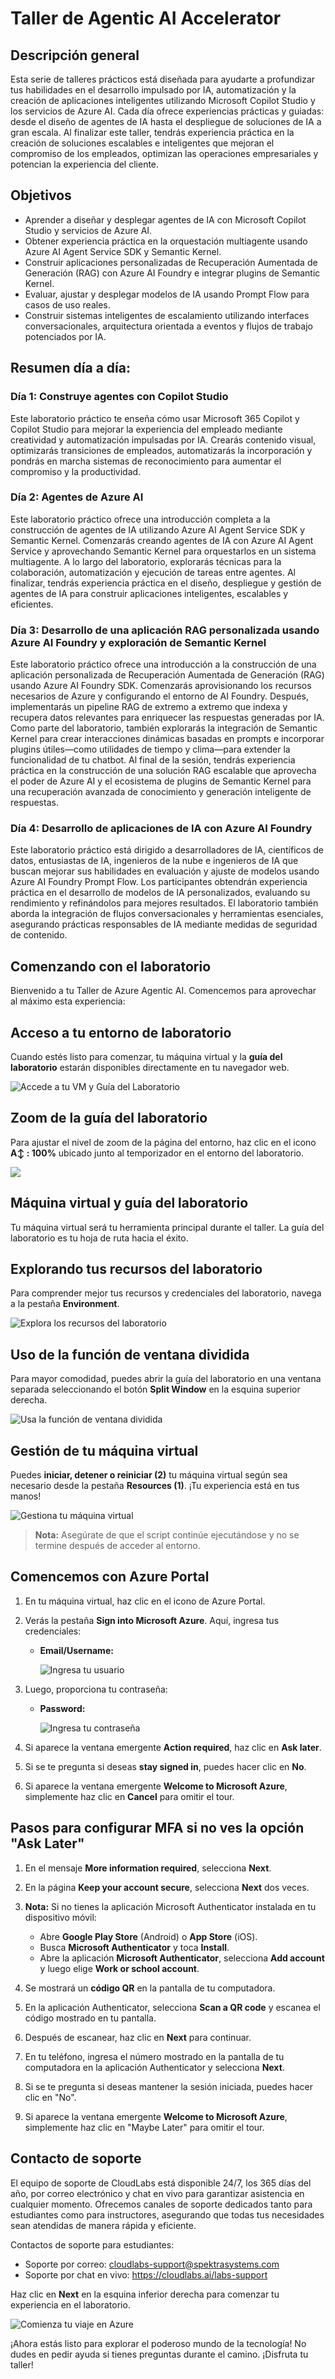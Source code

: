 # Taller de Agentic AI Accelerator 

## Descripción general
Esta serie de talleres prácticos está diseñada para ayudarte a profundizar tus habilidades en el desarrollo impulsado por IA, automatización y la creación de aplicaciones inteligentes utilizando Microsoft Copilot Studio y los servicios de Azure AI. Cada día ofrece experiencias prácticas y guiadas: desde el diseño de agentes de IA hasta el despliegue de soluciones de IA a gran escala. Al finalizar este taller, tendrás experiencia práctica en la creación de soluciones escalables e inteligentes que mejoran el compromiso de los empleados, optimizan las operaciones empresariales y potencian la experiencia del cliente.

## Objetivos
- Aprender a diseñar y desplegar agentes de IA con Microsoft Copilot Studio y servicios de Azure AI.
- Obtener experiencia práctica en la orquestación multiagente usando Azure AI Agent Service SDK y Semantic Kernel.
- Construir aplicaciones personalizadas de Recuperación Aumentada de Generación (RAG) con Azure AI Foundry e integrar plugins de Semantic Kernel.
- Evaluar, ajustar y desplegar modelos de IA usando Prompt Flow para casos de uso reales.
- Construir sistemas inteligentes de escalamiento utilizando interfaces conversacionales, arquitectura orientada a eventos y flujos de trabajo potenciados por IA.

## Resumen día a día:

### Día 1: Construye agentes con Copilot Studio
Este laboratorio práctico te enseña cómo usar Microsoft 365 Copilot y Copilot Studio para mejorar la experiencia del empleado mediante creatividad y automatización impulsadas por IA. Crearás contenido visual, optimizarás transiciones de empleados, automatizarás la incorporación y pondrás en marcha sistemas de reconocimiento para aumentar el compromiso y la productividad.

### Día 2: Agentes de Azure AI
Este laboratorio práctico ofrece una introducción completa a la construcción de agentes de IA utilizando Azure AI Agent Service SDK y Semantic Kernel. Comenzarás creando agentes de IA con Azure AI Agent Service y aprovechando Semantic Kernel para orquestarlos en un sistema multiagente. A lo largo del laboratorio, explorarás técnicas para la colaboración, automatización y ejecución de tareas entre agentes. Al finalizar, tendrás experiencia práctica en el diseño, despliegue y gestión de agentes de IA para construir aplicaciones inteligentes, escalables y eficientes.

### Día 3: Desarrollo de una aplicación RAG personalizada usando Azure AI Foundry y exploración de Semantic Kernel
Este laboratorio práctico ofrece una introducción a la construcción de una aplicación personalizada de Recuperación Aumentada de Generación (RAG) usando Azure AI Foundry SDK. Comenzarás aprovisionando los recursos necesarios de Azure y configurando el entorno de AI Foundry. Después, implementarás un pipeline RAG de extremo a extremo que indexa y recupera datos relevantes para enriquecer las respuestas generadas por IA.
Como parte del laboratorio, también explorarás la integración de Semantic Kernel para crear interacciones dinámicas basadas en prompts e incorporar plugins útiles—como utilidades de tiempo y clima—para extender la funcionalidad de tu chatbot.
Al final de la sesión, tendrás experiencia práctica en la construcción de una solución RAG escalable que aprovecha el poder de Azure AI y el ecosistema de plugins de Semantic Kernel para una recuperación avanzada de conocimiento y generación inteligente de respuestas.

### Día 4: Desarrollo de aplicaciones de IA con Azure AI Foundry
Este laboratorio práctico está dirigido a desarrolladores de IA, científicos de datos, entusiastas de IA, ingenieros de la nube e ingenieros de IA que buscan mejorar sus habilidades en evaluación y ajuste de modelos usando Azure AI Foundry Prompt Flow. Los participantes obtendrán experiencia práctica en el desarrollo de modelos de IA personalizados, evaluando su rendimiento y refinándolos para mejores resultados. El laboratorio también aborda la integración de flujos conversacionales y herramientas esenciales, asegurando prácticas responsables de IA mediante medidas de seguridad de contenido.

## Comenzando con el laboratorio

Bienvenido a tu Taller de Azure Agentic AI. Comencemos para aprovechar al máximo esta experiencia:

## Acceso a tu entorno de laboratorio

Cuando estés listo para comenzar, tu máquina virtual y la **guía del laboratorio** estarán disponibles directamente en tu navegador web.

![Accede a tu VM y Guía del Laboratorio](Day-2-Azure-AI-Agents/media/LabVMEs.png)

## Zoom de la guía del laboratorio

Para ajustar el nivel de zoom de la página del entorno, haz clic en el icono **A↕ : 100%** ubicado junto al temporizador en el entorno del laboratorio.

![](Day-2-Azure-AI-Agents/media/agg2.png)

## Máquina virtual y guía del laboratorio

Tu máquina virtual será tu herramienta principal durante el taller. La guía del laboratorio es tu hoja de ruta hacia el éxito.

## Explorando tus recursos del laboratorio

Para comprender mejor tus recursos y credenciales del laboratorio, navega a la pestaña **Environment**.

![Explora los recursos del laboratorio](Day-2-Azure-AI-Agents/media/agg3.png)

## Uso de la función de ventana dividida

Para mayor comodidad, puedes abrir la guía del laboratorio en una ventana separada seleccionando el botón **Split Window** en la esquina superior derecha.

![Usa la función de ventana dividida](Day-2-Azure-AI-Agents/media/agg4.png)

## Gestión de tu máquina virtual

Puedes **iniciar, detener o reiniciar (2)** tu máquina virtual según sea necesario desde la pestaña **Resources (1)**. ¡Tu experiencia está en tus manos!

![Gestiona tu máquina virtual](Day-2-Azure-AI-Agents/media/agg5.png)

> **Nota:** Asegúrate de que el script continúe ejecutándose y no se termine después de acceder al entorno.

## Comencemos con Azure Portal

1. En tu máquina virtual, haz clic en el icono de Azure Portal.
2. Verás la pestaña **Sign into Microsoft Azure**. Aquí, ingresa tus credenciales:

   - **Email/Username:** <inject key="AzureAdUserEmail"></inject>

     ![Ingresa tu usuario](Day-2-Azure-AI-Agents/media/gt-5.png)

3. Luego, proporciona tu contraseña:

   - **Password:** <inject key="AzureAdUserPassword"></inject>

     ![Ingresa tu contraseña](Day-2-Azure-AI-Agents/media/gt-4.png)

4. Si aparece la ventana emergente **Action required**, haz clic en **Ask later**.
5. Si se te pregunta si deseas **stay signed in**, puedes hacer clic en **No**.
6. Si aparece la ventana emergente **Welcome to Microsoft Azure**, simplemente haz clic en **Cancel** para omitir el tour.

## Pasos para configurar MFA si no ves la opción "Ask Later"

1. En el mensaje **More information required**, selecciona **Next**.

1. En la página **Keep your account secure**, selecciona **Next** dos veces.

1. **Nota:** Si no tienes la aplicación Microsoft Authenticator instalada en tu dispositivo móvil:

   - Abre **Google Play Store** (Android) o **App Store** (iOS).
   - Busca **Microsoft Authenticator** y toca **Install**.
   - Abre la aplicación **Microsoft Authenticator**, selecciona **Add account** y luego elige **Work or school account**.

1. Se mostrará un **código QR** en la pantalla de tu computadora.

1. En la aplicación Authenticator, selecciona **Scan a QR code** y escanea el código mostrado en tu pantalla.

1. Después de escanear, haz clic en **Next** para continuar.

1. En tu teléfono, ingresa el número mostrado en la pantalla de tu computadora en la aplicación Authenticator y selecciona **Next**.
1. Si se te pregunta si deseas mantener la sesión iniciada, puedes hacer clic en "No".

1. Si aparece la ventana emergente **Welcome to Microsoft Azure**, simplemente haz clic en "Maybe Later" para omitir el tour.

## Contacto de soporte

El equipo de soporte de CloudLabs está disponible 24/7, los 365 días del año, por correo electrónico y chat en vivo para garantizar asistencia en cualquier momento. Ofrecemos canales de soporte dedicados tanto para estudiantes como para instructores, asegurando que todas tus necesidades sean atendidas de manera rápida y eficiente.

Contactos de soporte para estudiantes:

- Soporte por correo: [cloudlabs-support@spektrasystems.com](mailto:cloudlabs-support@spektrasystems.com)
- Soporte por chat en vivo: https://cloudlabs.ai/labs-support

Haz clic en **Next** en la esquina inferior derecha para comenzar tu experiencia en el laboratorio.

![Comienza tu viaje en Azure](Day-2-Azure-AI-Agents/media/agg6.png)

¡Ahora estás listo para explorar el poderoso mundo de la tecnología! No dudes en pedir ayuda si tienes preguntas durante el camino. ¡Disfruta tu taller!
